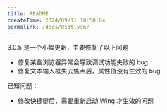 ```yaml
---
title: README
createTime: 2024/09/11 10:50:04
permalink: /docs/0s3tlysn/
---
```


3.0.5 是一个小幅更新，主要修复了以下问题

- 修复某些浏览器异常会导致调试功能失败的 bug
- 修复文本输入框失去焦点后，属性值没有生效的 bug

已知问题：

- 修改快捷键后，需要重新启动 Wing 才生效的问题

